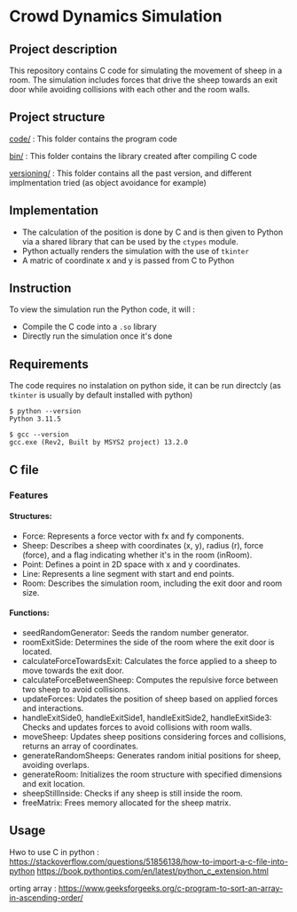 # Crowd Dynamics Simulation

## Project description
This repository contains C code for simulating the movement of sheep in a room. The simulation includes forces that drive the sheep towards an exit door while avoiding collisions with each other and the room walls.

## Project structure
[code/](./code) : This folder contains the program code

[bin/](./bin) : This folder contains the library created after compiling C code

[versioning/](./versioning) : This folder contains all the past version, and different implmentation tried (as object avoidance for example)

## Implementation
* The calculation of the position is done by C and is then given to Python via a shared library that can be used by the `ctypes` module.
* Python actually renders the simulation with the use of `tkinter`
* A matric of coordinate x and y is passed from C to Python

## Instruction
To view the simulation run the Python code, it will :
* Compile the C code into a `.so` library
* Directly run the simulation once it's done

## Requirements

The code requires no instalation on python side, it can be run directcly (as `tkinter` is usually by default installed with python)

```
$ python --version
Python 3.11.5

$ gcc --version
gcc.exe (Rev2, Built by MSYS2 project) 13.2.0
```


## C file
### Features
#### Structures:

* Force: Represents a force vector with fx and fy components.
* Sheep: Describes a sheep with coordinates (x, y), radius (r), force (force), and a flag indicating whether it's in the room (inRoom).
* Point: Defines a point in 2D space with x and y coordinates.
* Line: Represents a line segment with start and end points.
* Room: Describes the simulation room, including the exit door and room size.

#### Functions:

* seedRandomGenerator: Seeds the random number generator.
* roomExitSide: Determines the side of the room where the exit door is located.
* calculateForceTowardsExit: Calculates the force applied to a sheep to move towards the exit door.
* calculateForceBetweenSheep: Computes the repulsive force between two sheep to avoid collisions.
* updateForces: Updates the position of sheep based on applied forces and interactions.
* handleExitSide0, handleExitSide1, handleExitSide2, handleExitSide3: Checks and updates forces to avoid collisions with room walls.
* moveSheep: Updates sheep positions considering forces and collisions, returns an array of coordinates.
* generateRandomSheeps: Generates random initial positions for sheep, avoiding overlaps.
* generateRoom: Initializes the room structure with specified dimensions and exit location.
* sheepStillInside: Checks if any sheep is still inside the room.
* freeMatrix: Frees memory allocated for the sheep matrix.

## Usage


Hwo to use C in python :
https://stackoverflow.com/questions/51856138/how-to-import-a-c-file-into-python
https://book.pythontips.com/en/latest/python_c_extension.html


orting array : https://www.geeksforgeeks.org/c-program-to-sort-an-array-in-ascending-order/
